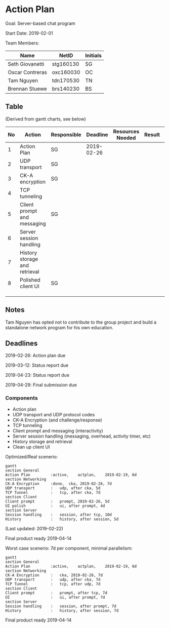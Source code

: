 # Action Plan

Goal: Server-based chat program

Start Date: 2019-02-01

Team Members:

| Name            | NetID     | Initials |
| --------------- | --------- | -------- |
| Seth Giovanetti | stg160130 | SG       |
| Oscar Contreras | oxc160030 | OC       |
| Tam Nguyen      | tdn170530 | TN       |
| Brennan Stuewe  | brs140230 | BS       |

## Table

(Derived from gantt charts, see below)

| No   | Action                        | Responsible | Deadline   | Resources Needed | Result | C    | Issues |
| ---- | ----------------------------- | ----------- | ---------- | ---------------- | ------ | ---- | ------ |
| 1    | Action Plan                   | SG          | 2019-02-26 |                  |        |      |        |
| 2    | UDP transport                 | SG          |            |                  |        |      |        |
| 3    | CK-A encryption               | SG          |            |                  |        |      |        |
| 4    | TCP tunneling                 |             |            |                  |        |      |        |
| 5    | Client prompt and messaging   | SG          |            |                  |        |      |        |
| 6    | Server session handling       |             |            |                  |        |      |        |
| 7    | History storage and retrieval |             |            |                  |        |      |        |
| 8    | Polished client UI            | SG          |            |                  |        |      |        |
|      |                               |             |            |                  |        |      |        |
|      |                               |             |            |                  |        |      |        |
|      |                               |             |            |                  |        |      |        |

## Notes

Tam Nguyen has opted not to contribute to the group project and build a standalone network program for his own education.

## Deadlines

2019-02-26: Action plan due

2019-03-12: Status report due

2019-04-23: Status report due

2019-04-29: Final submission due

### Components

- Action plan
- UDP transport and UDP protocol codes
- CK-A Encryption (and challenge/response)
- TCP tunneling
- Client prompt and messaging (interactivity)
- Server session handling (messaging, overhead, activity timer, etc)
- History storage and retrieval
- Clean up client UI



Optimized/Real scenerio:

```mermaid
gantt
section General
Action Plan			:active,	actplan,	2019-02-19,	6d
section Networking
CK-A Encryption		:done,	cka, 2019-02-26, 7d
UDP transport		:	udp, after cka, 5d
TCP Tunnel			:	tcp, after cka, 7d
section Client
Client prompt		:   prompt, 2019-02-26, 5d
UI polish			:	ui, after prompt, 4d
section Server
Session handling	:	session, after tcp, 10d
History				:	history, after session,	5d
```

(Last updated: 2019-02-22)

Final product ready 2019-04-14



Worst case scenerio: 7d per component, minimal parallelism:

```mermaid
gantt
section General
Action Plan			:active,	actplan,	2019-02-19,	6d
section Networking
CK-A Encryption		:	cka, 2019-02-26, 7d
UDP transport		:	udp, after cka, 7d
TCP Tunnel			:	tcp, after udp, 7d
section Client
Client prompt		:   prompt, after tcp, 7d
UI					:	ui, after prompt, 7d
section Server
Session handling	:	session, after prompt, 7d
History				:	history, after session,	7d
```

Final product ready 2019-04-14

